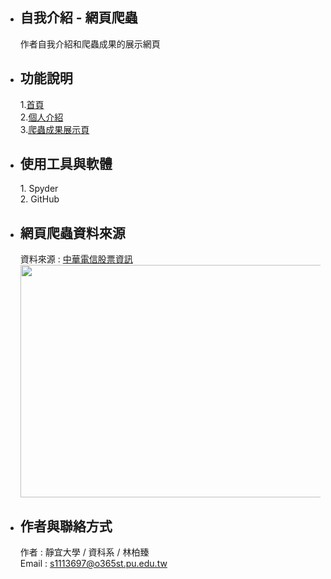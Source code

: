 - <h2>自我介紹 - 網頁爬蟲</h2>作者自我介紹和爬蟲成果的展示網頁
- <h2>功能說明</h2>
  1.<a href="https://nevergonnaletyoudown88.github.io/kkkkk/" rel="nofollow">首頁</a><br>
  2.<a href="https://github.com/NeverGonnaLetYouDown88/sleep">個人介紹</a><br>
  3.<a href="https://nevergonnaletyoudown88.github.io/self/">爬蟲成果展示頁</a>
- <h2>使用工具與軟體</h2>
  1. Spyder<br>
  2. GitHub
- <h2>網頁爬蟲資料來源</h2>
  資料來源 : <a href="https://www.cakenobel.com.tw/" rel="nofollow">中華電信股票資訊</a><br>
  <img src="https://iwealth.bwnet.com.tw/image/pool/2018/01/3db8b4d6c6d1403cb4804bcc8fee76c6_620.png" id="img" style="width: 496px; height: 372px;">
- <h2>作者與聯絡方式</h2>
  作者 : 靜宜大學 / 資科系 / 林柏臻<br>
  Email : <a href="mailto:s1113697@o365st.pu.edu.tw">s1113697@o365st.pu.edu.tw</a>

<!---
NeverGonnaLetYouDown88/NeverGonnaLetYouDown88 is a ✨ special ✨ repository because its `README.md` (this file) appears on your GitHub profile.
You can click the Preview link to take a look at your changes.
--->

